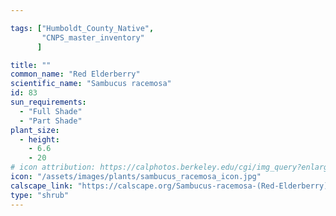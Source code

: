 ```yaml
---

tags: ["Humboldt_County_Native",
       "CNPS_master_inventory"
      ]

title: ""
common_name: "Red Elderberry"
scientific_name: "Sambucus racemosa"
id: 83
sun_requirements:
  - "Full Shade"
  - "Part Shade"
plant_size:
  - height: 
    - 6.6
    - 20
# icon attribution: https://calphotos.berkeley.edu/cgi/img_query?enlarge=0000+0000+0906+0590 
icon: "/assets/images/plants/sambucus_racemosa_icon.jpg"
calscape_link: "https://calscape.org/Sambucus-racemosa-(Red-Elderberry)"
type: "shrub"
---
```


